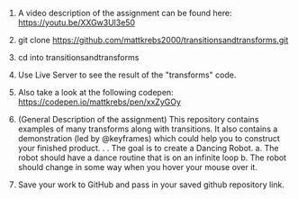 1. A video description of the assignment can be found here: https://youtu.be/XXGw3Ul3e50

2. git clone https://github.com/mattkrebs2000/transitionsandtransforms.git

3. cd into transitionsandtransforms

4. Use Live Server to see the result of the "transforms" code.

5. Also take a look at the following codepen: 
https://codepen.io/mattkrebs/pen/xxZyGOy

6. (General Description of the assignment) This repository contains examples of many transforms along with transitions. It also contains a demonstration (led by @keyframes) which could help you to construct your finished product. . . The goal is to create a Dancing Robot. 
    a. The robot should have a dance routine that is on an infinite loop
    b. The robot should change in some way when you hover your mouse over it. 

7. Save your work to GitHub and pass in your saved github repository link.